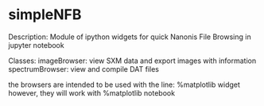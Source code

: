 # simpleNFB
Description: Module of ipython widgets for quick Nanonis File Browsing in jupyter notebook

Classes:
    imageBrowser: view SXM data and export images with information
    spectrumBrowser: view and compile DAT files

the browsers are intended to be used with the line: %matplotlib widget
however, they will work with %matplotlib notebook
